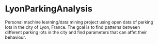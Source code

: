 # LyonParkingAnalysis
Personal machine learning/data mining project using open data of parking lots in the city of Lyon, France. The goal is to find patterns between different parking lots in the city and find parameters that can affet their behaviour.
